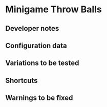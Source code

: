 # Minigame Throw Balls

## Developer notes

## Configuration data

## Variations to be tested

## Shortcuts

## Warnings to be fixed
